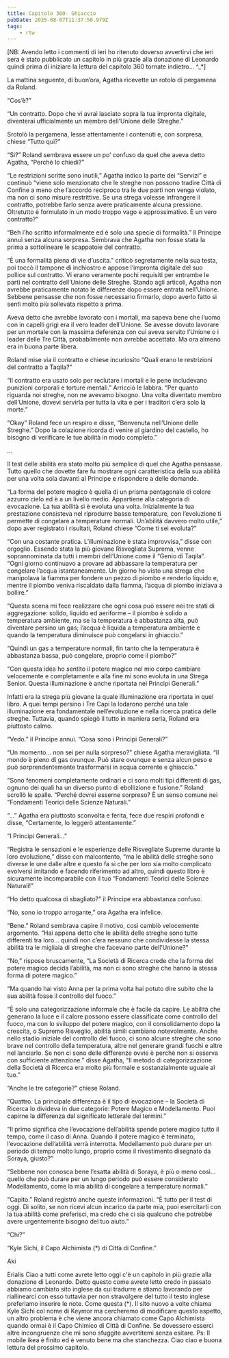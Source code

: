 ```yaml
---
title: Capitolo 360- Ghiaccio
pubDate: 2025-08-07T11:37:50.979Z
tags:
    - rtw
---
```



[NB:  Avendo letto i commenti di ieri ho ritenuto doverso avvertirvi che ieri sera è stato pubblicato un capitolo in più grazie alla donazione di Leonardo quindi prima di iniziare la lettura del capitolo 360 tornate indietro... ^_*]






La mattina seguente, di buon’ora, Agatha ricevette un rotolo di pergamena da Roland.


“Cos’è?”


“Un contratto. Dopo che vi avrai lasciato sopra la tua impronta digitale, diventerai ufficialmente un membro dell’Unione delle Streghe.”


Srotolò la pergamena, lesse attentamente i contenuti e, con sorpresa, chiese “Tutto qui?”


“Si?” Roland sembrava essere un po’ confuso da quel che aveva detto Agatha, “Perché lo chiedi?”


“Le restrizioni scritte sono inutili,” Agatha indico la parte dei “Servizi” e continuò “viene solo menzionato che le streghe non possono tradire Città di Confine a meno che l’accordo reciproco tra le due parti non venga violato, ma non ci sono misure restrittive. Se una strega volesse infrangere il contratto, potrebbe farlo senza avere praticamente alcuna pressione. Oltretutto è formulato in un modo troppo vago e approssimativo. È un vero contratto?”


“Beh l’ho scritto informalmente ed è solo una specie di formalità.” Il Principe annuì senza alcuna sorpresa. Sembrava che Agatha non fosse stata la prima a sottolineare le scappatoie del contratto.


“È una formalità piena di vie d’uscita.” criticò segretamente nella sua testa, poi toccò il tampone di inchiostro e appose l’impronta digitale del suo pollice sul contratto. Vi erano veramente pochi requisiti per entrambe le parti nel contratto dell’Unione delle Streghe. Stando agli articoli, Agatha non avrebbe praticamente notato le differenze dopo essere entrata nell’Unione. Sebbene pensasse che non fosse necessario firmarlo, dopo averlo fatto si sentì molto più sollevata rispetto a prima.


Aveva detto che avrebbe lavorato con i mortali, ma sapeva bene che l’uomo con in capelli grigi era il vero leader dell’Unione. Se avesse dovuto lavorare per un mortale con la massima deferenza con cui aveva servito l’Unione o i leader delle Tre Città, probabilmente non avrebbe accettato. Ma ora almeno era in buona parte libera.


Roland mise via il contratto e chiese incuriosito “Quali erano le restrizioni del contratto a Taqila?”


“Il contratto era usato solo per reclutare i mortali e le pene includevano punizioni corporali e torture mentali.” Arricciò le labbra. “Per quanto riguarda noi streghe, non ne avevamo bisogno. Una volta diventato membro dell’Unione, dovevi servirla per tutta la vita e per i traditori c’era solo la morte.”


“Okay” Roland fece un respiro e disse, “Benvenuta nell’Unione delle Streghe.” Dopo la colazione ricorda di venire al giardino del castello, ho bisogno di verificare le tue abilità in modo completo.”


…


Il test delle abilità era stato molto più semplice di quel che Agatha pensasse. Tutto quello che dovette fare fu mostrare ogni caratteristica della sua abilità per una volta sola davanti al Principe e rispondere a delle domande.


“La forma del potere magico è quella di un prisma pentagonale di colore azzurro cielo ed è a un livello medio. Appartiene alla categoria di evocazione. La tua abilità si è evoluta una volta. Inizialmente la tua prestazione consisteva nel riprodurre basse temperature, con l’evoluzione ti permette di congelare a temperature normali. Un’abilità davvero molto utile,” dopo aver registrato i risultati, Roland chiese “Come ti sei evoluta?”


“Con una costante pratica. L’illuminazione è stata improvvisa,” disse con orgoglio. Essendo stata la più giovane Risvegliata Suprema, venne soprannominata da tutti i membri dell’Unione come il “Genio di Taqila”. “Ogni giorno continuavo a provare ad abbassare la temperatura per congelare l’acqua istantaneamente. Un giorno ho visto una strega che manipolava la fiamma per fondere un pezzo di piombo e renderlo liquido e, mentre il piombo veniva riscaldato dalla fiamma, l’acqua di piombo iniziava a bollire.”


“Questa scena mi fece realizzare che ogni cosa può essere nei tre stati di aggregazione: solido, liquido ed aeriforme – il piombo è solido a temperatura ambiente, ma se la temperatura è abbastanza alta, può diventare persino un gas; l’acqua è liquida a temperatura ambiente e quando la temperatura diminuisce può congelarsi in ghiaccio.”


“Quindi un gas a temperature normali, fin tanto che la temperatura è abbastanza bassa, può congelare, proprio come il piombo?”


“Con questa idea ho sentito il potere magico nel mio corpo cambiare velocemente e completamente e alla fine mi sono evoluta in una Strega Senior. Questa illuminazione è anche riportata nei Principi Generali.”


Infatti era la strega più giovane la quale illuminazione era riportata in quel libro. A quei tempi persino i Tre Capi la lodarono perché una tale illuminazione era fondamentale nell’evoluzione e nella ricerca pratica delle streghe. Tuttavia, quando spiegò il tutto in maniera seria, Roland era piuttosto calmo.


“Vedo.” il Principe annuì. “Cosa sono i Principi Generali?”


“Un momento… non sei per nulla sorpreso?” chiese Agatha meravigliata. “Il mondo è pieno di gas ovunque. Può stare ovunque e senza alcun peso e può sorprendentemente trasformarsi in acqua corrente e ghiaccio.”


“Sono fenomeni completamente ordinari e ci sono molti tipi differenti di gas, ognuno dei quali ha un diverso punto di ebollizione e fusione.” Roland scrollò le spalle. “Perché dovrei esserne sorpreso? È un senso comune nei “Fondamenti Teorici delle Scienze Naturali.”


“…” Agatha era piuttosto sconvolta e ferita, fece due respiri profondi e disse, “Certamente, lo leggerò attentamente.”


“I Principi Generali…”


“Registra le sensazioni e le esperienze delle Risvegliate Supreme durante la loro evoluzione,” disse con malcontento, “ma le abilità delle streghe sono diverse le une dalle altre e questo fa sì che per loro sia molto complicato evolversi imitando e facendo riferimento ad altro, quindi questo libro è sicuramente incomparabile con il tuo “Fondamenti Teorici delle Scienze Naturali!”


“Ho detto qualcosa di sbagliato?” il Principe era abbastanza confuso.


“No, sono io troppo arrogante,” ora Agatha era infelice.


“Bene.” Roland sembrava capire il motivo, così cambiò velocemente argomento. “Hai appena detto che le abilità delle streghe sono tutte differenti tra loro… quindi non c’era nessuno che condividesse la stessa abilità tra le migliaia di streghe che facevano parte dell’Unione?”


“No,” rispose bruscamente, “La Società di Ricerca crede che la forma del potere magico decida l’abilità, ma non ci sono streghe che hanno la stessa forma di potere magico.”


“Ma quando hai visto Anna per la prima volta hai potuto dire subito che la sua abilità fosse il controllo del fuoco.”


“È solo una categorizzazione informale che è facile da capire. Le abilità che generano la luce e il calore possono essere classificate come controllo del fuoco, ma con lo sviluppo del potere magico, con il consolidamento dopo la crescita, o Supremo Risveglio, abilità simili cambiano notevolmente. Anche nello stadio iniziale del controllo del fuoco, ci sono alcune streghe che sono brave nel controllo della temperatura, altre nel generare grandi fuochi e altre nel lanciarlo. Se non ci sono delle differenze ovvie è perché non si osserva con sufficiente attenzione.” disse Agatha, “Il metodo di categorizzazione della Società di Ricerca era molto più formale e sostanzialmente uguale al tuo.”


“Anche le tre categorie?” chiese Roland.


“Quattro. La principale differenza è il tipo di evocazione – la Società di Ricerca lo divideva in due categorie: Potere Magico e Modellamento. Puoi capirne la differenza dal significato letterale dei termini.”


“Il primo significa che l’evocazione dell’abilità spende potere magico tutto il tempo, come il caso di Anna. Quando il potere magico è terminato, l’evocazione dell’abilità verrà interrotta. Modellamento può durare per un periodo di tempo molto lungo, proprio come il rivestimento disegnato da Soraya, giusto?”


“Sebbene non conosca bene l’esatta abilità di Soraya, è più o meno così… quello che può durare per un lungo periodo può essere considerato Modellamento, come la mia abilità di congelare a temperature normali.”


“Capito.” Roland registrò anche queste informazioni. “È tutto per il test di oggi. Di solito, se non ricevi alcun incarico da parte mia, puoi esercitarti con la tua abilità come preferisci, ma credo che ci sia qualcuno che potrebbe avere urgentemente bisogno del tuo aiuto.”


“Chi?”


“Kyle Sichi, il Capo Alchimista  (*) di Città di Confine.”






Aki


 Erialis Ciao a tutti come avrete letto oggi c'è un capitolo in più grazie alla donazione di Leonardo. Detto questo come avrete letto credo in passato abbiamo cambiato sito inglese da cui tradurre e stiamo lavorando per riallinearci con esso tuttavia per non stravolgere del tutto il testo inglese preferiamo inserire le note. Come questa (*). Il sito nuovo a volte chiama Kyle Sichi col nome di Keymor ma cercheremo di modificare questo aspetto, un altro problema è che viene ancora chiamato come Capo Alchimista quando ormai è il Capo Chimico di Città di Confine. Se dovessero esserci altre incongruenze che mi sono sfuggite avvertitemi senza esitare. Ps: Il mobile ikea è finito ed è venuto bene ma che stanchezza. Ciao ciao e buona lettura del prossimo capitolo.




                                


                                



